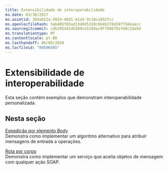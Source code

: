 ```yaml
---
title: Extensibilidade de interoperabilidade
ms.date: 03/30/2017
ms.assetid: 384a012a-d92d-40d1-b1a5-9c18ca932fcc
ms.openlocfilehash: 5ab405f03ad13d8d5320cbb4b378d34f758eaacc
ms.sourcegitcommit: cdb295dd1db589ce5169ac9ff096f01fd0c2da9d
ms.translationtype: MT
ms.contentlocale: pt-BR
ms.lasthandoff: 06/09/2020
ms.locfileid: "84596585"
---
```

# <a name="interop-extensibility"></a>Extensibilidade de interoperabilidade
Esta seção contém exemplos que demonstram interoperabilidade personalizada.  
  
## <a name="in-this-section"></a>Nesta seção  
 [Expedição por elemento Body](dispatch-by-body-element.md)  
 Demonstra como implementar um algoritmo alternativo para atribuir mensagens de entrada a operações.  
  
 [Rota por corpo](route-by-body.md)  
 Demonstra como implementar um serviço que aceita objetos de mensagem com qualquer ação SOAP.

